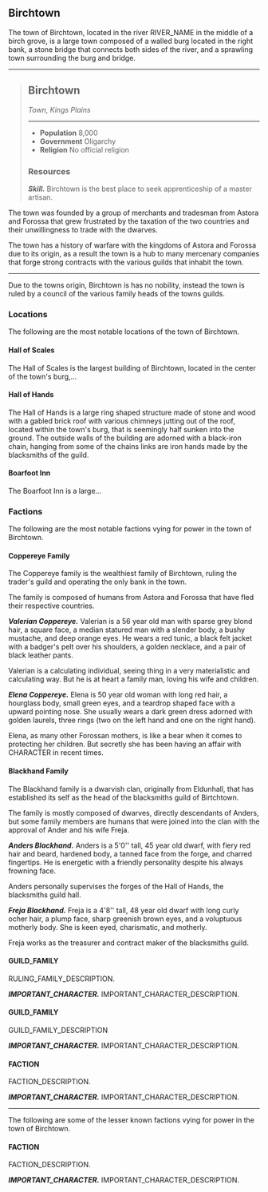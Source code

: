 ## Birchtown
The town of Birchtown, located in the river RIVER_NAME in the middle of a birch grove, is a large town composed of a walled burg located in the right bank, a stone bridge that connects both sides of the river, and a sprawling town surrounding the burg and bridge.

___
> ## Birchtown
> *Town, Kings Plains*
>___
> - **Population** 8,000
> - **Government** Oligarchy
> - **Religion** No official religion
>
><div style='margin-top:25px'></div>
>
> ### Resources
> ***Skill.***
> Birchtown is the best place to seek apprenticeship of a master artisan.
>

The town was founded by a group of merchants and tradesman from Astora and Forossa that grew frustrated by the taxation of the two countries and their unwillingness to trade with the dwarves.

The town has a history of warfare with the kingdoms of Astora and Forossa due to its origin, as a result the town is a hub to many mercenary companies that forge strong contracts with the various guilds that inhabit the town.
___
Due to the towns origin, Birchtown is has no nobility, instead the town is ruled by a council of the various family heads of the towns guilds.


### Locations
The following are the most notable locations of the town of Birchtown.

#### Hall of Scales
The Hall of Scales is the largest building of Birchtown, located in the center of the town's burg,...


#### Hall of Hands
The Hall of Hands is a large ring shaped structure made of stone and wood with a gabled brick roof with various chimneys jutting out of the roof, located within the town's burg, that is seemingly half sunken into the ground. The outside walls of the building are adorned with a black-iron chain, hanging from some of the chains links are iron hands made by the blacksmiths of the guild.


#### Boarfoot Inn
The Boarfoot Inn is a large...



### Factions
The following are the most notable factions vying for power in the town of Birchtown.

#### Coppereye Family
The Coppereye family is the wealthiest family of Birchtown, ruling the trader's guild and operating the only bank in the town.

The family is composed of humans from Astora and Forossa that have fled their respective countries.

***Valerian Coppereye.***
Valerian is a 56 year old man with sparse grey blond hair, a square face, a median statured man with a slender body, a bushy mustache, and deep orange eyes. He wears a red tunic, a black felt jacket with a badger's pelt over his shoulders, a golden necklace, and a pair of black leather pants.

Valerian is a calculating individual, seeing thing in a very materialistic and calculating way. But he is at heart a family man, loving his wife and children.

***Elena Coppereye.***
Elena is 50 year old woman with long red hair, a hourglass body, small green eyes, and a teardrop shaped face with a upward pointing nose. She usually wears a dark green dress adorned with golden laurels, three rings (two on the left hand and one on the right hand).

Elena, as many other Forossan mothers, is like a bear when it comes to protecting her children. But secretly she has been having an affair with CHARACTER in recent times.


#### Blackhand Family
The Blackhand family is a dwarvish clan, originally from Eldunhall, that has established its self as the head of the blacksmiths guild of Birtchtown.

The family is mostly composed of dwarves, directly descendants of Anders, but some family members are humans that were joined into the clan with the approval of Ander and his wife Freja.

***Anders Blackhand.***
Anders is a 5'0'' tall, 45 year old dwarf, with fiery red hair and beard, hardened body, a tanned face from the forge, and charred fingertips. He is energetic with a friendly personality despite his always frowning face.

Anders personally supervises the forges of the Hall of Hands, the blacksmiths guild hall.

***Freja Blackhand.***
Freja is a 4'8'' tall, 48 year old dwarf with long curly ocher hair, a plump face, sharp greenish brown eyes, and a voluptuous motherly body. She is keen eyed, charismatic, and motherly.

Freja works as the treasurer and contract maker of the blacksmiths guild.


#### GUILD_FAMILY
RULING_FAMILY_DESCRIPTION.

***IMPORTANT_CHARACTER.***
IMPORTANT_CHARACTER_DESCRIPTION.


#### GUILD_FAMILY
GUILD_FAMILY_DESCRIPTION

***IMPORTANT_CHARACTER.***
IMPORTANT_CHARACTER_DESCRIPTION.


#### FACTION
FACTION_DESCRIPTION.

***IMPORTANT_CHARACTER.***
IMPORTANT_CHARACTER_DESCRIPTION.

___
The following are some of the lesser known factions vying for power in the town of Birchtown.

#### FACTION
FACTION_DESCRIPTION.

***IMPORTANT_CHARACTER.***
IMPORTANT_CHARACTER_DESCRIPTION.

